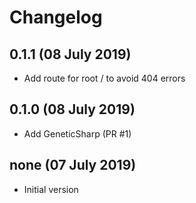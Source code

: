 # Changelog

## 0.1.1 (08 July 2019)
- Add route for root / to avoid 404 errors

## 0.1.0 (08 July 2019)
- Add GeneticSharp (PR #1)

## none (07 July 2019)
- Initial version
